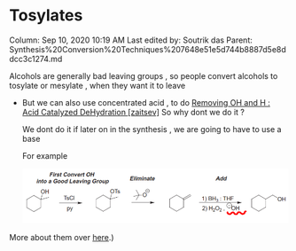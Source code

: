 # Tosylates

Column: Sep 10, 2020 10:19 AM
Last edited by: Soutrik das
Parent: Synthesis%20Conversion%20Techniques%207648e51e5d744b8887d5e8ddcc3c1274.md

Alcohols are generally bad leaving groups  , so people convert alcohols to tosylate or mesylate , when they want it to leave 

- But we can also use concentrated acid , to do [Removing OH and H : Acid Catalyzed DeHydration [zaitsev]](Removing%20OH%20and%20H%20Acid%20Catalyzed%20DeHydration%20%5Bzait%20df170e3acf564a559bccd42ed13cdf6c.md) So why dont we do it ?

     We dont do it if later on in the synthesis , we are going to have to use a base 

    For example 

    ![Synthesis%20Conversion%20Techniques%207648e51e5d744b8887d5e8ddcc3c1274/Untitled%205.png](Synthesis%20Conversion%20Techniques%207648e51e5d744b8887d5e8ddcc3c1274/Untitled%205.png)

More about them over [here](http://www.chem.ucalgary.ca/courses/350/Carey5th/Ch08/ch8-10-1.html#:~:text=Tosylates%20are%20good%20substrates%20for,hence%20SN2%20reactions).)